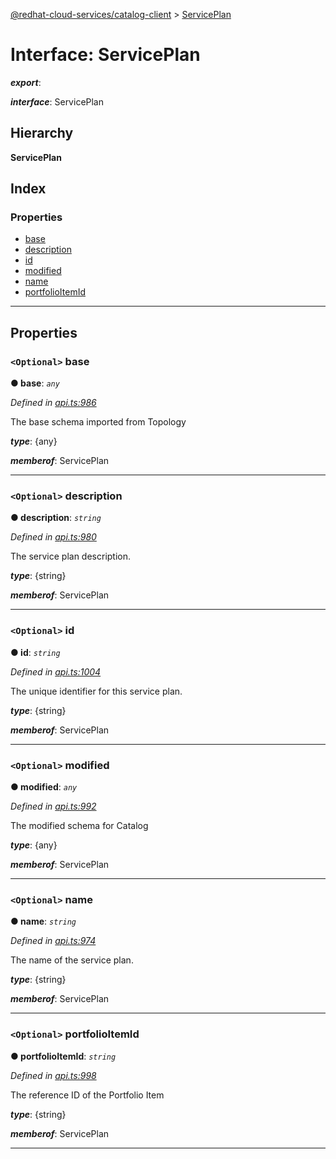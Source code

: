 [@redhat-cloud-services/catalog-client](../README.md) > [ServicePlan](../interfaces/serviceplan.md)

# Interface: ServicePlan

*__export__*: 

*__interface__*: ServicePlan

## Hierarchy

**ServicePlan**

## Index

### Properties

* [base](serviceplan.md#base)
* [description](serviceplan.md#description)
* [id](serviceplan.md#id)
* [modified](serviceplan.md#modified)
* [name](serviceplan.md#name)
* [portfolioItemId](serviceplan.md#portfolioitemid)

---

## Properties

<a id="base"></a>

### `<Optional>` base

**● base**: *`any`*

*Defined in [api.ts:986](https://github.com/RedHatInsights/javascript-clients/blob/master/packages/catalog/api.ts#L986)*

The base schema imported from Topology

*__type__*: {any}

*__memberof__*: ServicePlan

___
<a id="description"></a>

### `<Optional>` description

**● description**: *`string`*

*Defined in [api.ts:980](https://github.com/RedHatInsights/javascript-clients/blob/master/packages/catalog/api.ts#L980)*

The service plan description.

*__type__*: {string}

*__memberof__*: ServicePlan

___
<a id="id"></a>

### `<Optional>` id

**● id**: *`string`*

*Defined in [api.ts:1004](https://github.com/RedHatInsights/javascript-clients/blob/master/packages/catalog/api.ts#L1004)*

The unique identifier for this service plan.

*__type__*: {string}

*__memberof__*: ServicePlan

___
<a id="modified"></a>

### `<Optional>` modified

**● modified**: *`any`*

*Defined in [api.ts:992](https://github.com/RedHatInsights/javascript-clients/blob/master/packages/catalog/api.ts#L992)*

The modified schema for Catalog

*__type__*: {any}

*__memberof__*: ServicePlan

___
<a id="name"></a>

### `<Optional>` name

**● name**: *`string`*

*Defined in [api.ts:974](https://github.com/RedHatInsights/javascript-clients/blob/master/packages/catalog/api.ts#L974)*

The name of the service plan.

*__type__*: {string}

*__memberof__*: ServicePlan

___
<a id="portfolioitemid"></a>

### `<Optional>` portfolioItemId

**● portfolioItemId**: *`string`*

*Defined in [api.ts:998](https://github.com/RedHatInsights/javascript-clients/blob/master/packages/catalog/api.ts#L998)*

The reference ID of the Portfolio Item

*__type__*: {string}

*__memberof__*: ServicePlan

___

